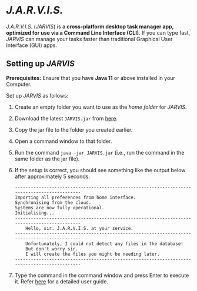 # _J.A.R.V.I.S._

_J.A.R.V.I.S._ (_JARVIS_) is a **cross-platform desktop task manager app, optimized for use via a Command Line Interface (CLI)**. 
If you can type fast, _JARVIS_ can manage your tasks faster than traditional Graphical User Interface (GUI) apps.

## Setting up _JARVIS_

**Prerequisites:** Ensure that you have **Java 11** or above installed in your Computer.

Set up _JARVIS_ as follows:
1. Create an empty folder you want to use as the _home folder_ for _JARVIS_.
1. Download the latest `JARVIS.jar` from [here](https://github.com/iamakilahamed/ip/releases).
1. Copy the jar file to the folder you created earlier.
1. Open a command window to that folder.
1. Run the command `java -jar JARVIS.jar` (i.e., run the command in the same folder as the jar file).
1. If the setup is correct, you should see something like the output below after approximately 5 seconds.

   ```
   --------------------------------------------------------------------------------------------
   Importing all preferences from home interface.
   Synchronising from the cloud.
   Systems are now fully operational.
   Initialising...
   --------------------------------------------------------------------------------------------
       Hello, sir. J.A.R.V.I.S. at your service.
   --------------------------------------------------------------------------------------------
       Unfortunately, I could not detect any files in the database!
       But don't worry sir.
       I will create the files you might be needing later.
   --------------------------------------------------------------------------------------------
   ```
1. Type the command in the command window and press Enter to execute it. Refer [here](https://iamakilahamed.github.io/ip/) 
   for a detailed user guide.